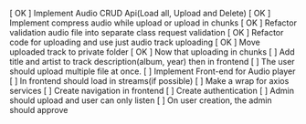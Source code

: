 [ OK ] Implement Audio CRUD Api(Load all, Upload and Delete)
[ OK ] Implement compress audio while upload or upload in chunks
[ OK ] Refactor validation audio file into separate class request validation
[ OK ] Refactor code for uploading and use just audio track uploading
[ OK ] Move uploaded track to private folder 
[ OK ] Now that uploading in chunks
[ ] Add title and artist to track description(album, year) then in frontend
[ ] The user should upload multiple file at once.
[ ] Implement Front-end for Audio player
[ ] In frontend should load in streams(if possible)
[ ] Make a wrap for axios services
[ ] Create navigation in frontend
[ ] Create authentication
[ ] Admin should upload and user can only listen 
[ ] On user creation, the admin should approve

